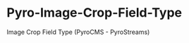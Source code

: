 Pyro-Image-Crop-Field-Type
==========================

Image Crop Field Type (PyroCMS - PyroStreams)